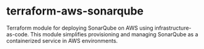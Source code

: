# terraform-aws-sonarqube
Terraform module for deploying SonarQube on AWS using infrastructure-as-code. This module simplifies provisioning and managing SonarQube as a containerized service in AWS environments.
